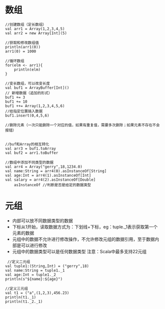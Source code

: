 # 数组
```
//创建数组（定长数组）
val arr1 = Array(1,2,3,4,5)
val arr2 = new Array[Int](5)

//获取和修改数组值
println(arr1(0))
arr1(0) = 1000

//循环数组
for(elm <- arr1){
    println(elm)
}

//变长数组，可以改变长度
val buf1 = ArrayBuffer[Int]()
// 新增数据（追加的形式）
buf1 += 3
buf1 += 10
buf1 ++= Array(1,2,3,4,5,6)
//给指定位置插入数据
buf1.insert(0,4,5,6)

//删除元素（一次只能删除一个对应的值，如果有重复值，需要多次删除；如果元素不存在不会报错）


//buf和Array的相互转化
val arr3 = buf1.toArray
val buf2 = arr1.toBuffer

//数组中添加不同类型的数据
val arr4 = Array("gerry",18,1234.0)
val name:String = arr4(0).asInstanceOf[String]
val age:Int = arr4(1).asInstanceOf[Int]
val salary = arr4(2).asInstanceOf[Double]
    asInstanceOf //判断是否是给定的数据类型
```



# 元组
* 内部可以放不同数据类型的数据
* 下标从1开始，读取数据方式为：下划线+下标，eg：tuple._1表示获取第一个元素的数据
* 元组中的数据不允许进行修改操作，不允许修改元组的数据引用，至于数据内部是可以进行修改
* 元组中的数据类型可以是任何数据类型
注意：Scala中最多支持22元组
```
 //定义二元组
val tuple1:(String,Int) = ("gerry",18)
val name:String = tuple1._1
val age:Int = tuple1._2
println(s"${name}:${age}")

//定义三元组
val t1 = ("a",(1,2,3),456.23)
println(t1._1)
println(t1._2._1)
```


